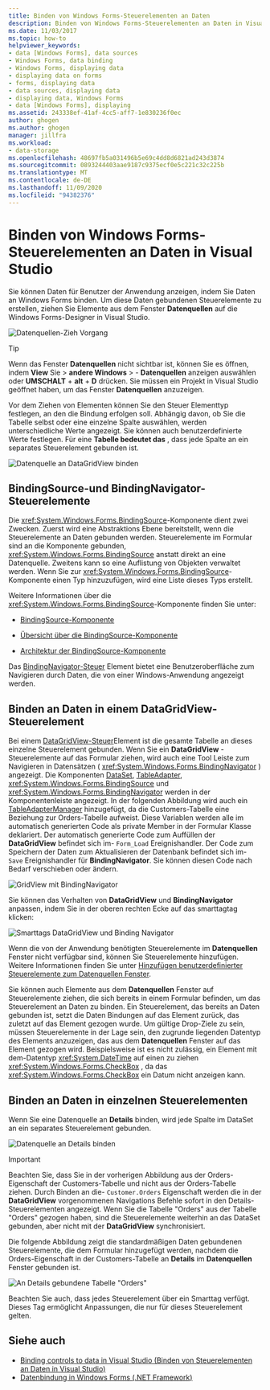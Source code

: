 ```yaml
---
title: Binden von Windows Forms-Steuerelementen an Daten
description: Binden von Windows Forms-Steuerelementen an Daten in Visual Studio, sodass Sie Daten für Benutzer Ihrer Anwendung anzeigen können.
ms.date: 11/03/2017
ms.topic: how-to
helpviewer_keywords:
- data [Windows Forms], data sources
- Windows Forms, data binding
- Windows Forms, displaying data
- displaying data on forms
- forms, displaying data
- data sources, displaying data
- displaying data, Windows Forms
- data [Windows Forms], displaying
ms.assetid: 243338ef-41af-4cc5-aff7-1e830236f0ec
author: ghogen
ms.author: ghogen
manager: jillfra
ms.workload:
- data-storage
ms.openlocfilehash: 48697fb5a031496b5e69c4dd8d6821ad243d3874
ms.sourcegitcommit: 0893244403aae9187c9375ecf0e5c221c32c225b
ms.translationtype: MT
ms.contentlocale: de-DE
ms.lasthandoff: 11/09/2020
ms.locfileid: "94382376"
---
```

# <a name="bind-windows-forms-controls-to-data-in-visual-studio"></a>Binden von Windows Forms-Steuerelementen an Daten in Visual Studio

Sie können Daten für Benutzer der Anwendung anzeigen, indem Sie Daten an Windows Forms binden. Um diese Daten gebundenen Steuerelemente zu erstellen, ziehen Sie Elemente aus dem Fenster **Datenquellen** auf die Windows Forms-Designer in Visual Studio.

![Datenquellen-Zieh Vorgang](../data-tools/media/raddata-data-source-drag-operation.png)

> [!TIP]
> Wenn das Fenster **Datenquellen** nicht sichtbar ist, können Sie es öffnen, indem **View** Sie  >  **andere Windows**  >  - **Datenquellen** anzeigen auswählen oder **UMSCHALT** + **alt** + **D** drücken. Sie müssen ein Projekt in Visual Studio geöffnet haben, um das Fenster **Datenquellen** anzuzeigen.

Vor dem Ziehen von Elementen können Sie den Steuer Elementtyp festlegen, an den die Bindung erfolgen soll. Abhängig davon, ob Sie die Tabelle selbst oder eine einzelne Spalte auswählen, werden unterschiedliche Werte angezeigt.  Sie können auch benutzerdefinierte Werte festlegen. Für eine **Tabelle bedeutet das** , dass jede Spalte an ein separates Steuerelement gebunden ist.

![Datenquelle an DataGridView binden](../data-tools/media/raddata-bind-data-source-to-datagridview.png)

## <a name="bindingsource-and-bindingnavigator-controls"></a>BindingSource-und BindingNavigator-Steuerelemente

Die <xref:System.Windows.Forms.BindingSource>-Komponente dient zwei Zwecken. Zuerst wird eine Abstraktions Ebene bereitstellt, wenn die Steuerelemente an Daten gebunden werden. Steuerelemente im Formular sind an die Komponente gebunden, <xref:System.Windows.Forms.BindingSource> anstatt direkt an eine Datenquelle. Zweitens kann so eine Auflistung von Objekten verwaltet werden. Wenn Sie zur <xref:System.Windows.Forms.BindingSource>-Komponente einen Typ hinzuzufügen, wird eine Liste dieses Typs erstellt.

Weitere Informationen über die <xref:System.Windows.Forms.BindingSource>-Komponente finden Sie unter:

- [BindingSource-Komponente](/dotnet/framework/winforms/controls/bindingsource-component)

- [Übersicht über die BindingSource-Komponente](/dotnet/framework/winforms/controls/bindingsource-component-overview)

- [Architektur der BindingSource-Komponente](/dotnet/framework/winforms/controls/bindingsource-component-architecture)

Das [BindingNavigator-Steuer](/dotnet/framework/winforms/controls/bindingnavigator-control-windows-forms) Element bietet eine Benutzeroberfläche zum Navigieren durch Daten, die von einer Windows-Anwendung angezeigt werden.

## <a name="bind-to-data-in-a-datagridview-control"></a>Binden an Daten in einem DataGridView-Steuerelement

Bei einem [DataGridView-Steuer](/dotnet/framework/winforms/controls/datagridview-control-overview-windows-forms)Element ist die gesamte Tabelle an dieses einzelne Steuerelement gebunden. Wenn Sie ein **DataGridView** -Steuerelemente auf das Formular ziehen, wird auch eine Tool Leiste zum Navigieren in Datensätzen ( <xref:System.Windows.Forms.BindingNavigator> ) angezeigt. Die Komponenten [DataSet](../data-tools/dataset-tools-in-visual-studio.md), [TableAdapter](../data-tools/create-and-configure-tableadapters.md), <xref:System.Windows.Forms.BindingSource> und <xref:System.Windows.Forms.BindingNavigator> werden in der Komponentenleiste angezeigt. In der folgenden Abbildung wird auch ein [TableAdapterManager](/previous-versions/bb384426(v=vs.140)) hinzugefügt, da die Customers-Tabelle eine Beziehung zur Orders-Tabelle aufweist. Diese Variablen werden alle im automatisch generierten Code als private Member in der Formular Klasse deklariert. Der automatisch generierte Code zum Auffüllen der **DataGridView** befindet sich im- `Form_Load` Ereignishandler. Der Code zum Speichern der Daten zum Aktualisieren der Datenbank befindet sich im- `Save` Ereignishandler für **BindingNavigator**. Sie können diesen Code nach Bedarf verschieben oder ändern.

![GridView mit BindingNavigator](../data-tools/media/raddata-gridview-with-bindingnavigator.png)

Sie können das Verhalten von **DataGridView** und **BindingNavigator** anpassen, indem Sie in der oberen rechten Ecke auf das smarttagtag klicken:

![Smarttags DataGridView und Binding Navigator](../data-tools/media/raddata-datagridview-and-binding-navigator-smart-tags.png)

Wenn die von der Anwendung benötigten Steuerelemente im **Datenquellen** Fenster nicht verfügbar sind, können Sie Steuerelemente hinzufügen. Weitere Informationen finden Sie unter [Hinzufügen benutzerdefinierter Steuerelemente zum Datenquellen Fenster](../data-tools/add-custom-controls-to-the-data-sources-window.md).

Sie können auch Elemente aus dem **Datenquellen** Fenster auf Steuerelemente ziehen, die sich bereits in einem Formular befinden, um das Steuerelement an Daten zu binden. Ein Steuerelement, das bereits an Daten gebunden ist, setzt die Daten Bindungen auf das Element zurück, das zuletzt auf das Element gezogen wurde. Um gültige Drop-Ziele zu sein, müssen Steuerelemente in der Lage sein, den zugrunde liegenden Datentyp des Elements anzuzeigen, das aus dem **Datenquellen** Fenster auf das Element gezogen wird. Beispielsweise ist es nicht zulässig, ein Element mit dem-Datentyp <xref:System.DateTime> auf einen zu ziehen <xref:System.Windows.Forms.CheckBox> , da das <xref:System.Windows.Forms.CheckBox> ein Datum nicht anzeigen kann.

## <a name="bind-to-data-in-individual-controls"></a>Binden an Daten in einzelnen Steuerelementen

Wenn Sie eine Datenquelle an **Details** binden, wird jede Spalte im DataSet an ein separates Steuerelement gebunden.

![Datenquelle an Details binden](../data-tools/media/raddata-bind-data-source-to-details.png)

> [!IMPORTANT]
> Beachten Sie, dass Sie in der vorherigen Abbildung aus der Orders-Eigenschaft der Customers-Tabelle und nicht aus der Orders-Tabelle ziehen. Durch Binden an die- `Customer.Orders` Eigenschaft werden die in der **DataGridView** vorgenommenen Navigations Befehle sofort in den Details-Steuerelementen angezeigt. Wenn Sie die Tabelle "Orders" aus der Tabelle "Orders" gezogen haben, sind die Steuerelemente weiterhin an das DataSet gebunden, aber nicht mit der **DataGridView** synchronisiert.

Die folgende Abbildung zeigt die standardmäßigen Daten gebundenen Steuerelemente, die dem Formular hinzugefügt werden, nachdem die Orders-Eigenschaft in der Customers-Tabelle an **Details** im **Datenquellen** Fenster gebunden ist.

![An Details gebundene Tabelle "Orders"](../data-tools/media/raddata-orders-table-bound-to-details.png)

Beachten Sie auch, dass jedes Steuerelement über ein Smarttag verfügt. Dieses Tag ermöglicht Anpassungen, die nur für dieses Steuerelement gelten.

## <a name="see-also"></a>Siehe auch

- [Binding controls to data in Visual Studio (Binden von Steuerelementen an Daten in Visual Studio)](../data-tools/bind-controls-to-data-in-visual-studio.md)
- [Datenbindung in Windows Forms (.NET Framework)](/dotnet/framework/winforms/windows-forms-data-binding)